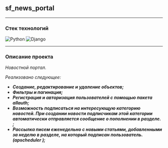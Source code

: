 ## sf_news_portal

______
### Стек технологий 


![Python](https://img.shields.io/badge/python-3670A0?style=for-the-badge&logo=python&logoColor=ffdd54)
![Django](https://img.shields.io/badge/django-092E20?style=for-the-badge&logo=django&logoColor=white")
______
### Описание проекта

*Новостной портал.*


*Реализовано следующее:*
+ ***Создание, редактирование и удаление объектов;***
+ ***Фильтры и пагинация;***
+ ***Регистрация и авторизация пользователей с помощью пакета allauth;***
+ ***Возможность подписаться на интересующую категорию новостей. При создании новости подписчикам этой категории автоматически отправляется сообщение о пополнении в разделе. ;***
+ ***Рассылка писем еженедельно с новыми статьями, добавленными за неделю в разделе, на который подписан пользователь. (apscheduler );***
